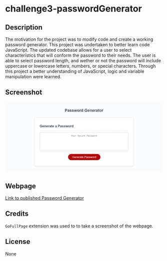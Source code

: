 # challenge3-passwordGenerator

## Description

The motivation for the project was to modify code and create a working password generator.
This project was undertaken to better learn code JavaScript.
The updated codebase allows for a user to select characteristics that will conform the password to their needs. The user is able to select password length, and wether or not the password will include uppercase or lowercase letters, numbers, or special characters.
Through this project a better understanding of JavaScript, logic and variable manipulation were learned.

## Screenshot

![Screenshot of webpage](./assets/images/challenge3-screenshot.png)

## Webpage

[Link to published Password Generator](https://solomon-coding.github.io/challenge3-passwordGenerator/)

## Credits

`GoFullPage` extension was used to to take a screenshot of the webpage.

## License

None